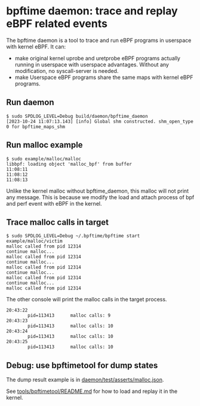 # bpftime daemon: trace and replay eBPF related events

The bpftime daemon is a tool to trace and run eBPF programs in userspace with kernel eBPF. It can:

- make original kernel uprobe and uretprobe eBPF programs actually running in userspace with userspace advantages. Without any modification, no syscall-server is needed.
- make Userspace eBPF programs share the same maps with kernel eBPF programs.

## Run daemon

```console
$ sudo SPDLOG_LEVEL=Debug build/daemon/bpftime_daemon
[2023-10-24 11:07:13.143] [info] Global shm constructed. shm_open_type 0 for bpftime_maps_shm
```

## Run malloc example

```console
$ sudo example/malloc/malloc
libbpf: loading object 'malloc_bpf' from buffer
11:08:11 
11:08:12 
11:08:13 
```

Unlike the kernel malloc without bpftime_daemon, this malloc will not print any message. This is because we modify the load and attach process of bpf and perf event with eBPF in the kernel.

## Trace malloc calls in target

```console
$ sudo SPDLOG_LEVEL=Debug ~/.bpftime/bpftime start example/malloc/victim
malloc called from pid 12314
continue malloc...
malloc called from pid 12314
continue malloc...
malloc called from pid 12314
continue malloc...
malloc called from pid 12314
continue malloc...
malloc called from pid 12314
```

The other console will print the malloc calls in the target process.

```console
20:43:22 
        pid=113413      malloc calls: 9
20:43:23 
        pid=113413      malloc calls: 10
20:43:24 
        pid=113413      malloc calls: 10
20:43:25 
        pid=113413      malloc calls: 10
```

## Debug: use bpftimetool for dump states

The dump result example is in [daemon/test/asserts/malloc.json](test/asserts/malloc.json).

See [tools/bpftimetool/README.md](../tools/bpftimetool/README.md) for how to load and replay it in the kernel.
